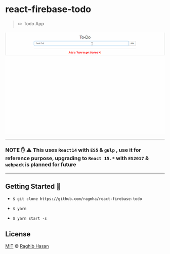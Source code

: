 # react-firebase-todo
> ✏️ Todo App

![Todo](./todo.gif)

---

### NOTE ✋ ⚠️  This uses `React14` with `ES5` & `gulp` , use it for reference purpose, upgrading to `React 15.*` with `ES2017` & `webpack` is planned for future
---


## Getting Started 🚀

* ```$ git clone https://github.com/ragmha/react-firebase-todo```

* ```$ yarn```

* ```$ yarn start -s```


## License
[MIT](./license) © [Raghib Hasan](http://raghibm.com/)